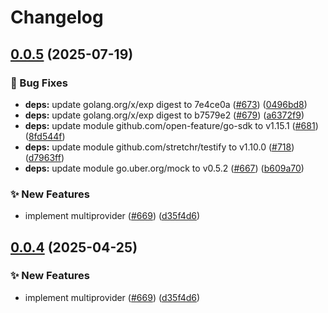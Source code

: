 # Changelog

## [0.0.5](https://github.com/gdegiorgio/go-sdk-contrib/compare/providers/multi-provider-v0.0.4...providers/multi-provider/v0.0.5) (2025-07-19)


### 🐛 Bug Fixes

* **deps:** update golang.org/x/exp digest to 7e4ce0a ([#673](https://github.com/gdegiorgio/go-sdk-contrib/issues/673)) ([0496bd8](https://github.com/gdegiorgio/go-sdk-contrib/commit/0496bd86b15d0ff5f4b1f51d41d820c0dbbffb42))
* **deps:** update golang.org/x/exp digest to b7579e2 ([#679](https://github.com/gdegiorgio/go-sdk-contrib/issues/679)) ([a6372f9](https://github.com/gdegiorgio/go-sdk-contrib/commit/a6372f91b262d2f81b90bfa9e76d722ad480378b))
* **deps:** update module github.com/open-feature/go-sdk to v1.15.1 ([#681](https://github.com/gdegiorgio/go-sdk-contrib/issues/681)) ([8fd544f](https://github.com/gdegiorgio/go-sdk-contrib/commit/8fd544ff81fd25eed655a214aa1ae1906a436f0d))
* **deps:** update module github.com/stretchr/testify to v1.10.0 ([#718](https://github.com/gdegiorgio/go-sdk-contrib/issues/718)) ([d7963ff](https://github.com/gdegiorgio/go-sdk-contrib/commit/d7963ff4f0a9bd25968efca31b92fdfd886a9e92))
* **deps:** update module go.uber.org/mock to v0.5.2 ([#667](https://github.com/gdegiorgio/go-sdk-contrib/issues/667)) ([b609a70](https://github.com/gdegiorgio/go-sdk-contrib/commit/b609a7089307f92cb4e43477f3f98736f7a6d2d2))


### ✨ New Features

* implement multiprovider ([#669](https://github.com/gdegiorgio/go-sdk-contrib/issues/669)) ([d35f4d6](https://github.com/gdegiorgio/go-sdk-contrib/commit/d35f4d6bd7a1eab2801700476be06da944307924))

## [0.0.4](https://github.com/open-feature/go-sdk-contrib/compare/providers/multi-provider-v0.0.3...providers/multi-provider/v0.0.4) (2025-04-25)


### ✨ New Features

* implement multiprovider ([#669](https://github.com/open-feature/go-sdk-contrib/issues/669)) ([d35f4d6](https://github.com/open-feature/go-sdk-contrib/commit/d35f4d6bd7a1eab2801700476be06da944307924))
